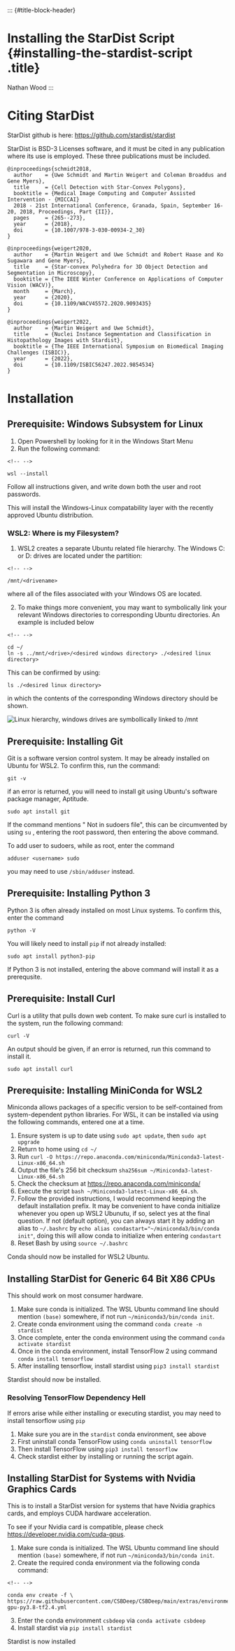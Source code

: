 ::: {#title-block-header}
# Installing the StarDist Script {#installing-the-stardist-script .title}

Nathan Wood
:::

# Citing StarDist

StarDist github is here: <https://github.com/stardist/stardist>

StarDist is BSD-3 Licenses software, and it must be cited in any
publication where its use is employed. These three publications must be
included.

    @inproceedings{schmidt2018,
      author    = {Uwe Schmidt and Martin Weigert and Coleman Broaddus and Gene Myers},
      title     = {Cell Detection with Star-Convex Polygons},
      booktitle = {Medical Image Computing and Computer Assisted Intervention - {MICCAI} 
      2018 - 21st International Conference, Granada, Spain, September 16-20, 2018, Proceedings, Part {II}},
      pages     = {265--273},
      year      = {2018},
      doi       = {10.1007/978-3-030-00934-2_30}
    }

    @inproceedings{weigert2020,
      author    = {Martin Weigert and Uwe Schmidt and Robert Haase and Ko Sugawara and Gene Myers},
      title     = {Star-convex Polyhedra for 3D Object Detection and Segmentation in Microscopy},
      booktitle = {The IEEE Winter Conference on Applications of Computer Vision (WACV)},
      month     = {March},
      year      = {2020},
      doi       = {10.1109/WACV45572.2020.9093435}
    }

    @inproceedings{weigert2022,
      author    = {Martin Weigert and Uwe Schmidt},
      title     = {Nuclei Instance Segmentation and Classification in Histopathology Images with Stardist},
      booktitle = {The IEEE International Symposium on Biomedical Imaging Challenges (ISBIC)},
      year      = {2022},
      doi       = {10.1109/ISBIC56247.2022.9854534}
    }

# Installation

## Prerequisite: Windows Subsystem for Linux

1.  Open Powershell by looking for it in the Windows Start Menu
2.  Run the following command:

```{=html}
<!-- -->
```
    wsl --install 

Follow all instructions given, and write down both the user and root
passwords.

This will install the Windows-Linux compatability layer with the
recently approved Ubuntu distribution.

### WSL2: Where is my Filesystem?

1.  WSL2 creates a separate Ubuntu related file hierarchy. The Windows
    C: or D: drives are located under the partition:

```{=html}
<!-- -->
```
    /mnt/<drivename>

where all of the files associated with your Windows OS are located.

2.  To make things more convenient, you may want to symbolically link
    your relevant Windows directories to corresponding Ubuntu
    directories. An example is included below

```{=html}
<!-- -->
```
    cd ~/
    ln -s ../mnt/<drive>/<desired windows directory> ./<desired linux directory>

This can be confirmed by using:

    ls ./<desired linux directory>

in which the contents of the corresponding Windows directory should be
shown.

![Linux hierarchy, windows drives are symbollically linked to
/mnt](/home/woodn/Pictures/linux-filesystem.png)

## Prerequisite: Installing Git

Git is a software version control system. It may be already installed on
Ubuntu for WSL2. To confirm this, run the command:

    git -v

if an error is returned, you will need to install git using Ubuntu's
software package manager, Aptitude.

    sudo apt install git

If the command mentions " Not in sudoers file", this can be circumvented
by using `su` , entering the root password, then entering the above
command.

To add user to sudoers, while as root, enter the command

    adduser <username> sudo

you may need to use `/sbin/adduser` instead.

## Prerequisite: Installing Python 3

Python 3 is often already installed on most Linux systems. To confirm
this, enter the command

    python -V

You will likely need to install `pip` if not already installed:

    sudo apt install python3-pip

If Python 3 is not installed, entering the above command will install it
as a prerequsite.

## Prerequisite: Install Curl

Curl is a utility that pulls down web content. To make sure curl is
installed to the system, run the following command:

    curl -V

An output should be given, if an error is returned, run this command to
install it.

    sudo apt install curl

## Prerequisite: Installing MiniConda for WSL2

Miniconda allows packages of a specific version to be self-contained
from system-dependent python libraries. For WSL, it can be installed via
using the following commands, entered one at a time.

1.  Ensure system is up to date using `sudo apt update`, then
    `sudo apt upgrade`
2.  Return to home using `cd ~/`
3.  Run
    `curl -O https://repo.anaconda.com/miniconda/Miniconda3-latest-Linux-x86_64.sh`
4.  Output the file's 256 bit checksum
    `sha256sum ~/Miniconda3-latest-Linux-x86_64.sh`
5.  Check the checksum at <https://repo.anaconda.com/miniconda/>
6.  Execute the script `bash ~/Miniconda3-latest-Linux-x86_64.sh`.
7.  Follow the provided instructions, I would recommend keeping the
    default installation prefix. It may be convenient to have conda
    initialize whenever you open up WSL2 Ubunutu, if so, select yes at
    the final question. If not (default option), you can always start it
    by adding an alias to `~/.bashrc` by
    `echo alias condastart="~/miniconda3/bin/conda init"`, doing this
    will allow conda to initialize when entering `condastart`
8.  Reset Bash by using `source ~/.bashrc`

Conda should now be installed for WSL2 Ubuntu.

## Installing StarDist for Generic 64 Bit X86 CPUs

This should work on most consumer hardware.

1.  Make sure conda is initialized. The WSL Ubuntu command line should
    mention `(base)` somewhere, if not run
    `~/miniconda3/bin/conda init`.
2.  Create conda environment using the command
    `conda create -n stardist`
3.  Once complete, enter the conda environment using the command
    `conda activate stardist`
4.  Once in the conda environment, install TensorFlow 2 using command
    `conda install tensorflow`
5.  After installing tensorflow, install stardist using
    `pip3 install stardist`

Stardist should now be installed.

### Resolving TensorFlow Dependency Hell

If errors arise while either installing or executing stardist, you may
need to install tensorflow using `pip`

1.  Make sure you are in the `stardist` conda environment, see above
2.  First uninstall conda TensorFlow using `conda uninstall tensorflow`
3.  Then install TensorFlow using `pip3 install tensorflow`
4.  Check stardist either by installing or running the script again.

## Installing StarDist for Systems with Nvidia Graphics Cards

This is to install a StarDist version for systems that have Nvidia
graphics cards, and employs CUDA hardware acceleration.

To see if your Nvidia card is compatible, please check
<https://developer.nvidia.com/cuda-gpus>.

1.  Make sure conda is initialized. The WSL Ubuntu command line should
    mention `(base)` somewhere, if not run
    `~/miniconda3/bin/conda init`.
2.  Create the required conda environment via the following conda
    command:

```{=html}
<!-- -->
```
    conda env create -f \
    https://raw.githubusercontent.com/CSBDeep/CSBDeep/main/extras/environment-gpu-py3.8-tf2.4.yml

3.  Enter the conda environment `csbdeep` via `conda activate csbdeep`
4.  Install stardist via `pip install stardist`

Stardist is now installed
